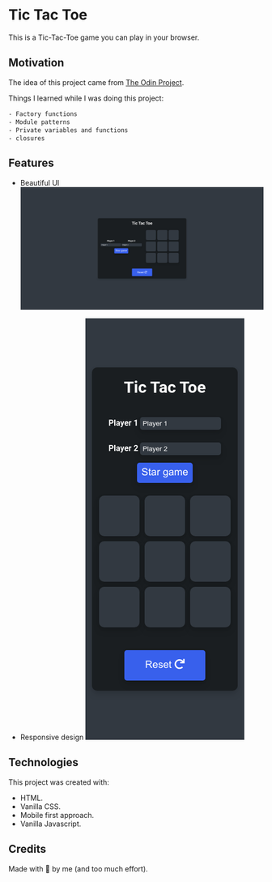 # Tic Tac Toe

This is a Tic-Tac-Toe game you can play in your browser.

## Motivation

The idea of this project came from [The Odin Project](https://www.theodinproject.com/).

Things I learned while I was doing this project:

```
- Factory functions
- Module patterns
- Private variables and functions
- closures
```

## Features

- Beautiful UI
  ![main app](images/main.png)

- Responsive design
  ![responsive](images/responsive.png)

## Technologies

This project was created with:

- HTML.
- Vanilla CSS.
- Mobile first approach.
- Vanilla Javascript.

## Credits

Made with :blue_heart: by me (and too much effort).
